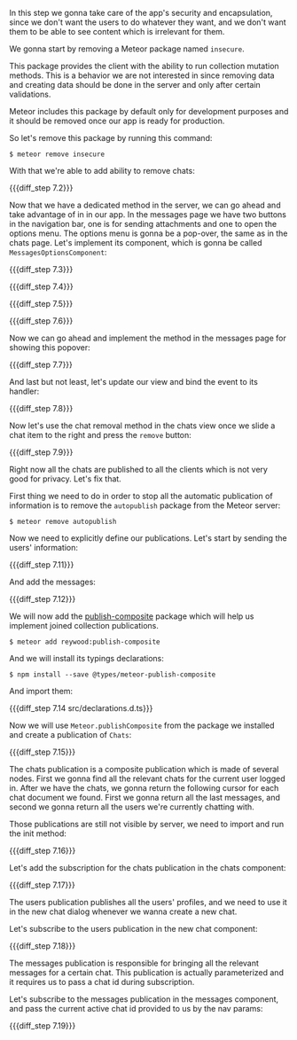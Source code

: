 In this step we gonna take care of the app's security and encapsulation, since we don't want the users to do whatever they want, and we don't want them to be able to see content which is irrelevant for them.

We gonna start by removing a Meteor package named `insecure`.

This package provides the client with the ability to run collection mutation methods. This is a behavior we are not interested in since removing data and creating data should be done in the server and only after certain validations.

Meteor includes this package by default only for development purposes and it should be removed once our app is ready for production.

So let's remove this package by running this command:

    $ meteor remove insecure

With that we're able to add ability to remove chats:

{{{diff_step 7.2}}}

Now that we have a dedicated method in the server, we can go ahead and take advantage of in in our app. In the messages page we have two buttons in the navigation bar, one is for sending attachments and one to open the options menu. The options menu is gonna be a pop-over, the same as in the chats page. Let's implement its component, which is gonna be called `MessagesOptionsComponent`:

{{{diff_step 7.3}}}

{{{diff_step 7.4}}}

{{{diff_step 7.5}}}

{{{diff_step 7.6}}}

Now we can go ahead and implement the method in the messages page for showing this popover:

{{{diff_step 7.7}}}

And last but not least, let's update our view and bind the event to its handler:

{{{diff_step 7.8}}}

Now let's use the chat removal method in the chats view once we slide a chat item to the right and press the `remove` button:

{{{diff_step 7.9}}}

Right now all the chats are published to all the clients which is not very good for privacy. Let's fix that.

First thing we need to do in order to stop all the automatic publication of information is to remove the `autopublish` package from the Meteor server:

    $ meteor remove autopublish

Now we need to explicitly define our publications. Let's start by sending the users' information:

{{{diff_step 7.11}}}

And add the messages:

{{{diff_step 7.12}}}

We will now add the [publish-composite](https://atmospherejs.com/reywood/publish-composite) package which will help us implement joined collection publications.

    $ meteor add reywood:publish-composite

And we will install its typings declarations:

    $ npm install --save @types/meteor-publish-composite

And import them:

{{{diff_step 7.14 src/declarations.d.ts}}}

Now we will use `Meteor.publishComposite` from the package we installed and create a publication of `Chats`:

{{{diff_step 7.15}}}

The chats publication is a composite publication which is made of several nodes. First we gonna find all the relevant chats for the current user logged in. After we have the chats, we gonna return the following cursor for each chat document we found. First we gonna return all the last messages, and second we gonna return all the users we're currently chatting with.

Those publications are still not visible by server, we need to import and run the init method:

{{{diff_step 7.16}}}

Let's add the subscription for the chats publication in the chats component:

{{{diff_step 7.17}}}

The users publication publishes all the users' profiles, and we need to use it in the new chat dialog whenever we wanna create a new chat.

Let's subscribe to the users publication in the new chat component:

{{{diff_step 7.18}}}

The messages publication is responsible for bringing all the relevant messages for a certain chat. This publication is actually parameterized and it requires us to pass a chat id during subscription.

Let's subscribe to the messages publication in the messages component, and pass the current active chat id provided to us by the nav params:

{{{diff_step 7.19}}}
